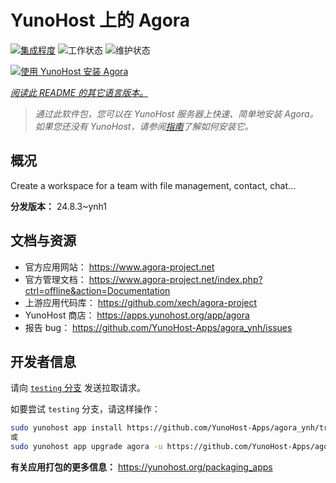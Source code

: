 <!--
注意：此 README 由 <https://github.com/YunoHost/apps/tree/master/tools/readme_generator> 自动生成
请勿手动编辑。
-->

# YunoHost 上的 Agora

[![集成程度](https://dash.yunohost.org/integration/agora.svg)](https://ci-apps.yunohost.org/ci/apps/agora/) ![工作状态](https://ci-apps.yunohost.org/ci/badges/agora.status.svg) ![维护状态](https://ci-apps.yunohost.org/ci/badges/agora.maintain.svg)

[![使用 YunoHost 安装 Agora](https://install-app.yunohost.org/install-with-yunohost.svg)](https://install-app.yunohost.org/?app=agora)

*[阅读此 README 的其它语言版本。](./ALL_README.md)*

> *通过此软件包，您可以在 YunoHost 服务器上快速、简单地安装 Agora。*  
> *如果您还没有 YunoHost，请参阅[指南](https://yunohost.org/install)了解如何安装它。*

## 概况

Create a workspace for a team with file management, contact, chat...

**分发版本：** 24.8.3~ynh1
## 文档与资源

- 官方应用网站： <https://www.agora-project.net>
- 官方管理文档： <https://www.agora-project.net/index.php?ctrl=offline&action=Documentation>
- 上游应用代码库： <https://github.com/xech/agora-project>
- YunoHost 商店： <https://apps.yunohost.org/app/agora>
- 报告 bug： <https://github.com/YunoHost-Apps/agora_ynh/issues>

## 开发者信息

请向 [`testing` 分支](https://github.com/YunoHost-Apps/agora_ynh/tree/testing) 发送拉取请求。

如要尝试 `testing` 分支，请这样操作：

```bash
sudo yunohost app install https://github.com/YunoHost-Apps/agora_ynh/tree/testing --debug
或
sudo yunohost app upgrade agora -u https://github.com/YunoHost-Apps/agora_ynh/tree/testing --debug
```

**有关应用打包的更多信息：** <https://yunohost.org/packaging_apps>
